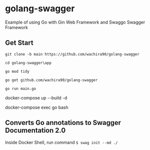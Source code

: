 # golang-swagger
Example of using Go with Gin Web Framework and Swaggo Swagger Framework

## Get Start

```
git clone -b main https://github.com/wachira90/golang-swagger

cd golang-swagger\app

go mod tidy

go get github.com/wachira90/golang-swagger

go run main.go
```


docker-compose up --build -d

docker-compose exec go bash

## Converts Go annotations to Swagger Documentation 2.0

Inside Docker Shell, run command `$ swag init --md ./`


